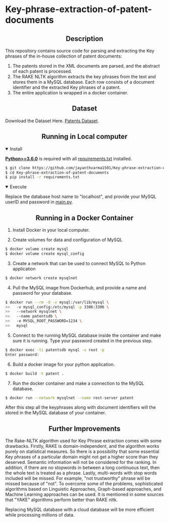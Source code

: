 # Key-phrase-extraction-of-patent-documents


## <div align="center">Description</div>

This repository contains source code for parsing and extracting the Key phrases of the in-house collection of patent documents:

1. The patents stored in the XML documents are parsed, and the abstract of each patent is processed.
2. The RAKE NLTK algorithm extracts the key phrases from the text and stores them in a MySQL database. Each row consists of a document identifier and the extracted Key phrases of a patent.
3. The entire application is wrapped in a docker container. 


## <div align="center">Dataset</div>
 
Download the Dataset Here. [Patents Dataset](https://databricksexternal.blob.core.windows.net/hiring/patents.zip?sp=r&st=2021-10-07T23:09:03Z&se=2021-10-31T08:09:03Z&spr=https&sv=2020-08-04&sr=b&sig=uR36HP3kCEDY9aPc0mvZFzLnblodA9adxQRTYTc6O6M%3D). 


## <div align="center">Running in Local computer</div>


<details open>
<summary>Install</summary>

[**Python>=3.6.0**](https://www.python.org/) is required with all
[requirements.txt](https://github.com/jayanthvarma1501/Key-phrase-extraction-of-patent-documents/blob/main/requirements.txt) installed.
<!-- $ sudo apt update && apt install -y libgl1-mesa-glx libsm6 libxext6 libxrender-dev -->

```bash
$ git clone https://github.com/jayanthvarma1501/Key-phrase-extraction-of-patent-documents.git
$ cd Key-phrase-extraction-of-patent-documents
$ pip install -r requirements.txt
```

</details>

<details open>
<summary>Execute</summary>

Replace the database host name to "localhost", and provide your MySQL userID and password in [main.py](https://github.com/jayanthvarma1501/Key-phrase-extraction-of-patent-documents/blob/main/main.py).

</details>

## <div align="center">Running in a Docker Container</div>

1. Install Docker in your local computer.

2. Create volumes for data and configuration of MySQL

```bash
$ docker volume create mysql
$ docker volume create mysql_config
```

3. Create a network that can be used to connect MySQL to Python application

```bash
$ docker network create mysqlnet
```

4. Pull the MySQL image from Dockerhub, and provide a name and password for your database.

```bash
$ docker run --rm -d -v mysql:/var/lib/mysql \
>>   -v mysql_config:/etc/mysql -p 3306:3306 \
>>   --network mysqlnet \
>>   --name patentsdb \
>>   -e MYSQL_ROOT_PASSWORD=1234 \
>>   mysql
```

5. Connect to the running MySQL database inside the container and make sure it is running. Type your password created in the previous step.
 
```bash
$ docker exec -ti patentsdb mysql -u root -p
Enter password:
```

6. Build a docker image for your python application.

```bash
$ docker build -t patent .
```

7. Run the docker container and make a connection to the MySQL database.

```bash
$ docker run --network mysqlnet --name rest-server patent
```

After this step all the keyphrases along with document identifiers will the stored in the MySQL database of your container.
</details>

## <div align="center">Further Improvements</div>

The Rake-NLTK algorithm used for Key Phrase extraction comes with some drawbacks. Firstly, RAKE is domain-independent, and the algorithm works purely on statistical measures. So there is a possibility that some essential Key phrases of a particular domain might not get a higher score than they deserved. Semantic information will not be considered for the ranking. In addition, if there are no stopwords in between a long continuous text, then the whole text is treated as a phrase. Lastly, multi-words with stop words included will be missed. For example, "not trustworthy" phrase will be missed because of "not". To overcome some of the problems, sophisticated algorithms based on Linguistic Approaches, Graph-based approaches, and Machine Learning approaches can be used. It is mentioned in some sources that "YAKE" algorithms perform better than RAKE nltk. 

Replacing MySQL database with a cloud database will be more efficient while processing millions of data. 






